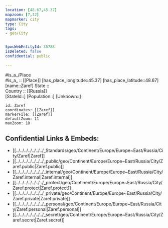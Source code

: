 ```yaml
---
location: [48.67,45.37] 
mapzoom: [7,12] 
mapmarker: city 
type: City
tags:
- geo/City


SpocWebEntityId: 35788
isDeleted: false
confidential: public

---
```

#is_a_/Place  
#is_a_ :: [[Place]] 
[has_place_longitude::45.37] 
[has_place_latitude::48.67] 
[name::Zaref] 
State ::  
Country :: [[Russia]]  
[StateId::] 
[Population::] 
[Unknown::] 


```leaflet
id: Zaref
coordinates: [[Zaref]] 
markerFile: [[Zaref]] 
defaultZoom: 11 
maxZoom: 18
```


## Confidential Links & Embeds: 
- [[../../../../../../../_Standards/geo/Continent/Europe/Europe~East/Russia/City/Zaref|Zaref]] 
- [[../../../../../../../_public/geo/Continent/Europe/Europe~East/Russia/City/Zaref.public|Zaref.public]] 
- [[../../../../../../../_internal/geo/Continent/Europe/Europe~East/Russia/City/Zaref.internal|Zaref.internal]] 
- [[../../../../../../../_protect/geo/Continent/Europe/Europe~East/Russia/City/Zaref.protect|Zaref.protect]] 
- [[../../../../../../../_private/geo/Continent/Europe/Europe~East/Russia/City/Zaref.private|Zaref.private]] 
- [[../../../../../../../_personal/geo/Continent/Europe/Europe~East/Russia/City/Zaref.personal|Zaref.personal]] 
- [[../../../../../../../_secret/geo/Continent/Europe/Europe~East/Russia/City/Zaref.secret|Zaref.secret]] 
